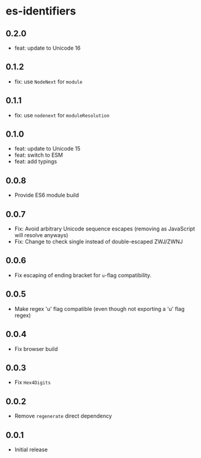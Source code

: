 # es-identifiers

## 0.2.0

- feat: update to Unicode 16

## 0.1.2

- fix: use `NodeNext` for `module`

## 0.1.1

- fix: use `nodenext` for `moduleResolution`

## 0.1.0

- feat: update to Unicode 15
- feat: switch to ESM
- feat: add typings

## 0.0.8
- Provide ES6 module build

## 0.0.7
- Fix: Avoid arbitrary Unicode sequence escapes (removing as
    JavaScript will resolve anyways)
- Fix: Change to check single instead of double-escaped ZWJ/ZWNJ

## 0.0.6
-   Fix escaping of ending bracket for `u`-flag compatibility.

## 0.0.5
-   Make regex 'u' flag compatible (even though not exporting a 'u' flag regex)

## 0.0.4
-   Fix browser build

## 0.0.3
-   Fix `Hex4Digits`

## 0.0.2
-   Remove `regenerate` direct dependency

## 0.0.1
-   Initial release
